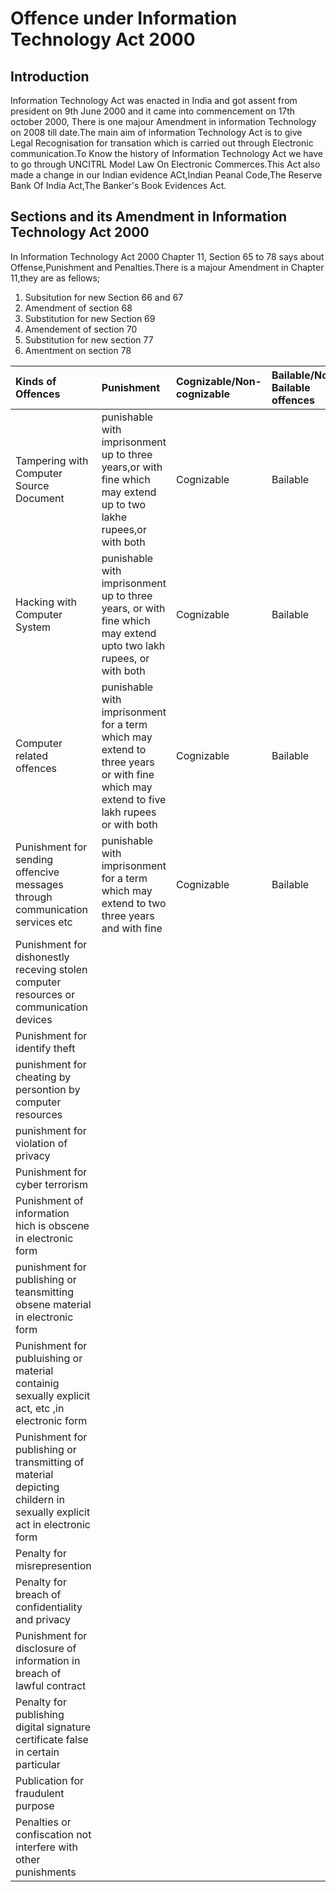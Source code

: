 # Offence under Information Technology Act 2000

## Introduction

Information Technology Act was enacted in India and got assent from president on 9th June 2000 and it came into commencement on 17th october 2000, There is one majour Amendment in information Technology on 2008 till date.The main aim of information Technology Act is to give Legal Recognisation for transation which is carried out through Electronic communication.To Know the history of Information Technology Act we have to go through UNCITRL Model Law On Electronic Commerces.This Act also made a change in our Indian evidence ACt,Indian Peanal Code,The Reserve Bank Of India Act,The Banker's Book Evidences Act.

## Sections and its Amendment in Information Technology Act 2000

In Information Technology Act 2000 Chapter 11, Section 65 to 78 says about Offense,Punishment and Penalties.There is a majour Amendment in Chapter 11,they are as fellows;
1. Subsitution for new Section 66 and 67 
2. Amendment of section 68
3. Substitution for new Section 69
4. Amendement of section 70
5. Substitution for new section 77
6. Amentment on section 78

|Kinds of Offences|Punishment|Cognizable/Non-cognizable|Bailable/Non-Bailable offences|
|:-------|:----------------------|:-------------------------|:------------------------------|
|Tampering with Computer Source Document|punishable with imprisonment up to three years,or with fine which may extend up to two lakhe rupees,or with both|Cognizable|Bailable|
|Hacking with Computer System|punishable with imprisonment up to three years, or with fine which may extend upto two lakh rupees, or with both|Cognizable|Bailable|
|Computer related offences|punishable with imprisonment for a term which may extend to three years or with fine which may extend to five lakh rupees or with both|Cognizable|Bailable|
|Punishment for sending offencive messages through communication services etc|punishable with imprisonment for a term which may extend to two three years and with fine|Cognizable|Bailable|
|Punishment for dishonestly receving stolen computer resources or communication devices|
|Punishment for identify theft|
|punishment for cheating by persontion by computer resources|
|punishment for violation of privacy|
|Punishment for cyber terrorism|
|Punishment of information hich is obscene in electronic form|
|punishment for publishing or teansmitting obsene material in electronic form|
|Punishment for publuishing or material containig sexually explicit act, etc ,in electronic form|
|Punishment for publishing or transmitting of material depicting childern in sexually explicit act in electronic form|
|Penalty for misrepresention|
|Penalty for breach of confidentiality and privacy|
|Punishment for disclosure of information in breach of lawful contract|
|Penalty for publishing digital signature certificate false in certain particular|
|Publication for fraudulent purpose|
|Penalties or confiscation not interfere with other punishments|




